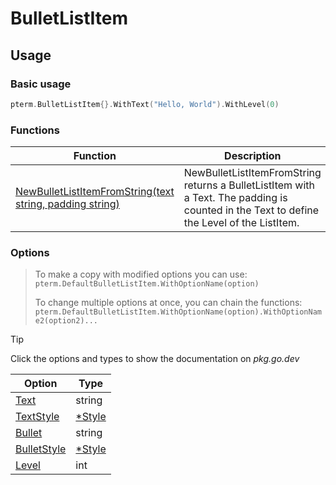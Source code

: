 # BulletListItem

<!-- 
Replace all of the following strings with the current printer.
        bulletlistitem BulletListItem BulletListItemPrinter DefaultBulletListItem
-->

## Usage

### Basic usage

```go
pterm.BulletListItem{}.WithText("Hello, World").WithLevel(0)
```

### Functions

|Function|Description|
|--------|-----------|
|[NewBulletListItemFromString(text string, padding string)](https://pkg.go.dev/github.com/Sion-L/pterm#TemplatePrinter.NewBulletListItemFromString)|NewBulletListItemFromString returns a BulletListItem with a Text. The padding is counted in the Text to define the Level of the ListItem.|

### Options

> To make a copy with modified options you can use:
> `pterm.DefaultBulletListItem.WithOptionName(option)`
>
> To change multiple options at once, you can chain the functions:
> `pterm.DefaultBulletListItem.WithOptionName(option).WithOptionName2(option2)...`

> [!TIP]
> Click the options and types to show the documentation on _pkg.go.dev_

|Option|Type|
|------|----|
|[Text](https://pkg.go.dev/github.com/Sion-L/pterm#BulletListItemPrinter.WithText)|string|
|[TextStyle](https://pkg.go.dev/github.com/Sion-L/pterm#BulletListItemPrinter.WithTextStyle)|[*Style](https://pkg.go.dev/github.com/Sion-L/pterm#Style)|
|[Bullet](https://pkg.go.dev/github.com/Sion-L/pterm#BulletListItemPrinter.WithBullet)|string|
|[BulletStyle](https://pkg.go.dev/github.com/Sion-L/pterm#BulletListItemPrinter.WithBulletStyle)|[*Style](https://pkg.go.dev/github.com/Sion-L/pterm#Style)|
|[Level](https://pkg.go.dev/github.com/Sion-L/pterm#BulletListItemPrinter.WithLevel)|int|